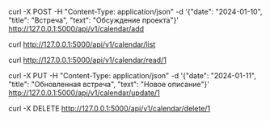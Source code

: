 curl -X POST -H "Content-Type: application/json" -d '{"date": "2024-01-10", "title": "Встреча", "text": "Обсуждение проекта"}' http://127.0.0.1:5000/api/v1/calendar/add


curl http://127.0.0.1:5000/api/v1/calendar/list


curl http://127.0.0.1:5000/api/v1/calendar/read/1


curl -X PUT -H "Content-Type: application/json" -d '{"date": "2024-01-11", "title": "Обновленная встреча", "text": "Новое описание"}' http://127.0.0.1:5000/api/v1/calendar/update/1


curl -X DELETE http://127.0.0.1:5000/api/v1/calendar/delete/1


